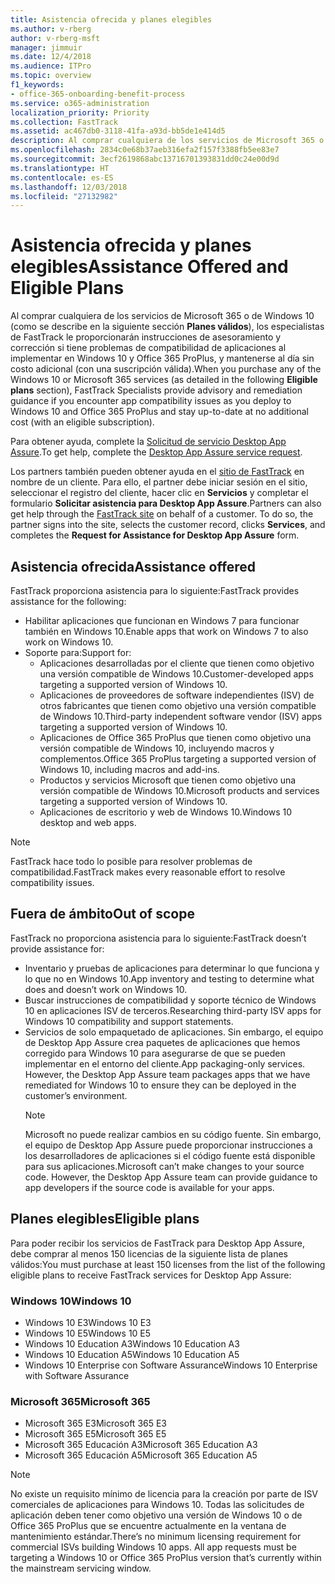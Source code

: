 ```yaml
---
title: Asistencia ofrecida y planes elegibles
ms.author: v-rberg
author: v-rberg-msft
manager: jimmuir
ms.date: 12/4/2018
ms.audience: ITPro
ms.topic: overview
f1_keywords:
- office-365-onboarding-benefit-process
ms.service: o365-administration
localization_priority: Priority
ms.collection: FastTrack
ms.assetid: ac467db0-3118-41fa-a93d-bb5de1e414d5
description: Al comprar cualquiera de los servicios de Microsoft 365 o de Windows 10, los especialistas de FastTrack le proporcionarán ayuda con el asesoramiento y la corrección para implementar en Windows 10 y Office 365 ProPlus y mantenerse al día sin costo adicional (con una suscripción válida).
ms.openlocfilehash: 2834c0e68b37aeb316efa2f157f3388fb5ee83e7
ms.sourcegitcommit: 3ecf2619868abc13716701393831dd0c24e00d9d
ms.translationtype: HT
ms.contentlocale: es-ES
ms.lasthandoff: 12/03/2018
ms.locfileid: "27132982"
---
```

# <a name="assistance-offered-and-eligible-plans"></a><span data-ttu-id="58f10-103">Asistencia ofrecida y planes elegibles</span><span class="sxs-lookup"><span data-stu-id="58f10-103">Assistance Offered and Eligible Plans</span></span>   

<span data-ttu-id="58f10-104">Al comprar cualquiera de los servicios de Microsoft 365 o de Windows 10 (como se describe en la siguiente sección **Planes válidos**), los especialistas de FastTrack le proporcionarán instrucciones de asesoramiento y corrección si tiene problemas de compatibilidad de aplicaciones al implementar en Windows 10 y Office 365 ProPlus, y mantenerse al día sin costo adicional (con una suscripción válida).</span><span class="sxs-lookup"><span data-stu-id="58f10-104">When you purchase any of the Windows 10 or Microsoft 365 services (as detailed in the following **Eligible plans** section), FastTrack Specialists provide advisory and remediation guidance if you encounter app compatibility issues as you deploy to Windows 10 and Office 365 ProPlus and stay up-to-date at no additional cost (with an eligible subscription).</span></span>

<span data-ttu-id="58f10-105">Para obtener ayuda, complete la [Solicitud de servicio Desktop App Assure](https://go.microsoft.com/fwlink/?linkid=2022721).</span><span class="sxs-lookup"><span data-stu-id="58f10-105">To get help, complete the [Desktop App Assure service request](https://go.microsoft.com/fwlink/?linkid=2022721).</span></span>

<span data-ttu-id="58f10-p101">Los partners también pueden obtener ayuda en el [sitio de FastTrack](https://go.microsoft.com/fwlink/?linkid=780698) en nombre de un cliente. Para ello, el partner debe iniciar sesión en el sitio, seleccionar el registro del cliente, hacer clic en **Servicios** y completar el formulario **Solicitar asistencia para Desktop App Assure**.</span><span class="sxs-lookup"><span data-stu-id="58f10-p101">Partners can also get help through the [FastTrack site](https://go.microsoft.com/fwlink/?linkid=780698) on behalf of a customer. To do so, the partner signs into the site, selects the customer record, clicks **Services**, and completes the **Request for Assistance for Desktop App Assure** form.</span></span>

## <a name="assistance-offered"></a><span data-ttu-id="58f10-108">Asistencia ofrecida</span><span class="sxs-lookup"><span data-stu-id="58f10-108">Assistance offered</span></span>

<span data-ttu-id="58f10-109">FastTrack proporciona asistencia para lo siguiente:</span><span class="sxs-lookup"><span data-stu-id="58f10-109">FastTrack provides assistance for the following:</span></span>
- <span data-ttu-id="58f10-110">Habilitar aplicaciones que funcionan en Windows 7 para funcionar también en Windows 10.</span><span class="sxs-lookup"><span data-stu-id="58f10-110">Enable apps that work on Windows 7 to also work on Windows 10.</span></span>
- <span data-ttu-id="58f10-111">Soporte para:</span><span class="sxs-lookup"><span data-stu-id="58f10-111">Support for:</span></span>
    - <span data-ttu-id="58f10-112">Aplicaciones desarrolladas por el cliente que tienen como objetivo una versión compatible de Windows 10.</span><span class="sxs-lookup"><span data-stu-id="58f10-112">Customer-developed apps targeting a supported version of Windows 10.</span></span>
    - <span data-ttu-id="58f10-113">Aplicaciones de proveedores de software independientes (ISV) de otros fabricantes que tienen como objetivo una versión compatible de Windows 10.</span><span class="sxs-lookup"><span data-stu-id="58f10-113">Third-party independent software vendor (ISV) apps targeting a supported version of Windows 10.</span></span>
    - <span data-ttu-id="58f10-114">Aplicaciones de Office 365 ProPlus que tienen como objetivo una versión compatible de Windows 10, incluyendo macros y complementos.</span><span class="sxs-lookup"><span data-stu-id="58f10-114">Office 365 ProPlus targeting a supported version of Windows 10, including macros and add-ins.</span></span>
    - <span data-ttu-id="58f10-115">Productos y servicios Microsoft que tienen como objetivo una versión compatible de Windows 10.</span><span class="sxs-lookup"><span data-stu-id="58f10-115">Microsoft products and services targeting a supported version of Windows 10.</span></span>
    - <span data-ttu-id="58f10-116">Aplicaciones de escritorio y web de Windows 10.</span><span class="sxs-lookup"><span data-stu-id="58f10-116">Windows 10 desktop and web apps.</span></span>
> [!NOTE]
> <span data-ttu-id="58f10-117">FastTrack hace todo lo posible para resolver problemas de compatibilidad.</span><span class="sxs-lookup"><span data-stu-id="58f10-117">FastTrack makes every reasonable effort to resolve compatibility issues.</span></span> 

## <a name="out-of-scope"></a><span data-ttu-id="58f10-118">Fuera de ámbito</span><span class="sxs-lookup"><span data-stu-id="58f10-118">Out of scope</span></span>

<span data-ttu-id="58f10-119">FastTrack no proporciona asistencia para lo siguiente:</span><span class="sxs-lookup"><span data-stu-id="58f10-119">FastTrack doesn’t provide assistance for:</span></span>
- <span data-ttu-id="58f10-120">Inventario y pruebas de aplicaciones para determinar lo que funciona y lo que no en Windows 10.</span><span class="sxs-lookup"><span data-stu-id="58f10-120">App inventory and testing to determine what does and doesn’t work on Windows 10.</span></span>
- <span data-ttu-id="58f10-121">Buscar instrucciones de compatibilidad y soporte técnico de Windows 10 en aplicaciones ISV de terceros.</span><span class="sxs-lookup"><span data-stu-id="58f10-121">Researching third-party ISV apps for Windows 10 compatibility and support statements.</span></span>
- <span data-ttu-id="58f10-p102">Servicios de solo empaquetado de aplicaciones. Sin embargo, el equipo de Desktop App Assure crea paquetes de aplicaciones que hemos corregido para Windows 10 para asegurarse de que se pueden implementar en el entorno del cliente.</span><span class="sxs-lookup"><span data-stu-id="58f10-p102">App packaging-only services. However, the Desktop App Assure team packages apps that we have remediated for Windows 10 to ensure they can be deployed in the customer’s environment.</span></span>
    > [!NOTE]
    > <span data-ttu-id="58f10-p103">Microsoft no puede realizar cambios en su código fuente. Sin embargo, el equipo de Desktop App Assure puede proporcionar instrucciones a los desarrolladores de aplicaciones si el código fuente está disponible para sus aplicaciones.</span><span class="sxs-lookup"><span data-stu-id="58f10-p103">Microsoft can’t make changes to your source code. However, the Desktop App Assure team can provide guidance to app developers if the source code is available for your apps.</span></span>

 
## <a name="eligible-plans"></a><span data-ttu-id="58f10-126">Planes elegibles</span><span class="sxs-lookup"><span data-stu-id="58f10-126">Eligible plans</span></span>

<span data-ttu-id="58f10-127">Para poder recibir los servicios de FastTrack para Desktop App Assure, debe comprar al menos 150 licencias de la siguiente lista de planes válidos:</span><span class="sxs-lookup"><span data-stu-id="58f10-127">You must purchase at least 150 licenses from the list of the following eligible plans to receive FastTrack services for Desktop App Assure:</span></span>

### <a name="windows-10"></a><span data-ttu-id="58f10-128">Windows 10</span><span class="sxs-lookup"><span data-stu-id="58f10-128">Windows 10</span></span>
- <span data-ttu-id="58f10-129">Windows 10 E3</span><span class="sxs-lookup"><span data-stu-id="58f10-129">Windows 10 E3</span></span>
- <span data-ttu-id="58f10-130">Windows 10 E5</span><span class="sxs-lookup"><span data-stu-id="58f10-130">Windows 10 E5</span></span>
- <span data-ttu-id="58f10-131">Windows 10 Education A3</span><span class="sxs-lookup"><span data-stu-id="58f10-131">Windows 10 Education A3</span></span>
- <span data-ttu-id="58f10-132">Windows 10 Education A5</span><span class="sxs-lookup"><span data-stu-id="58f10-132">Windows 10 Education A5</span></span> 
- <span data-ttu-id="58f10-133">Windows 10 Enterprise con Software Assurance</span><span class="sxs-lookup"><span data-stu-id="58f10-133">Windows 10 Enterprise with Software Assurance</span></span>

### <a name="microsoft-365"></a><span data-ttu-id="58f10-134">Microsoft 365</span><span class="sxs-lookup"><span data-stu-id="58f10-134">Microsoft 365</span></span>
- <span data-ttu-id="58f10-135">Microsoft 365 E3</span><span class="sxs-lookup"><span data-stu-id="58f10-135">Microsoft 365 E3</span></span>
- <span data-ttu-id="58f10-136">Microsoft 365 E5</span><span class="sxs-lookup"><span data-stu-id="58f10-136">Microsoft 365 E5</span></span>
- <span data-ttu-id="58f10-137">Microsoft 365 Educación A3</span><span class="sxs-lookup"><span data-stu-id="58f10-137">Microsoft 365 Education A3</span></span>
- <span data-ttu-id="58f10-138">Microsoft 365 Educación A5</span><span class="sxs-lookup"><span data-stu-id="58f10-138">Microsoft 365 Education A5</span></span>

> [!NOTE]
> <span data-ttu-id="58f10-p104">No existe un requisito mínimo de licencia para la creación por parte de ISV comerciales de aplicaciones para Windows 10. Todas las solicitudes de aplicación deben tener como objetivo una versión de Windows 10 o de Office 365 ProPlus que se encuentre actualmente en la ventana de mantenimiento estándar.</span><span class="sxs-lookup"><span data-stu-id="58f10-p104">There’s no minimum licensing requirement for commercial ISVs building Windows 10 apps. All app requests must be targeting a Windows 10 or Office 365 ProPlus version that’s currently within the mainstream servicing window.</span></span> 
